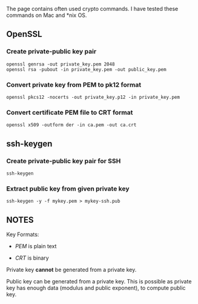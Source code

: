 The page contains often used crypto commands. I have tested these commands on Mac and *nix OS.

## OpenSSL

### Create private-public key pair

```shell
openssl genrsa -out private_key.pem 2048
openssl rsa -pubout -in private_key.pem -out public_key.pem
```

### Convert private key from PEM to pk12 format
```shell
openssl pkcs12 -nocerts -out private_key.p12 -in private_key.pem
```

### Convert certificate PEM file to CRT format
```shell
openssl x509 -outform der -in ca.pem -out ca.crt
```

## ssh-keygen

### Create private-public key pair for SSH

`ssh-keygen`

### Extract public key from given private key

`ssh-keygen -y -f mykey.pem > mykey-ssh.pub`


## NOTES

Key Formats: 

- *PEM* is plain text

- *CRT* is binary

Private key __cannot__ be generated from a private key.

Public key can be generated from a private key. This is possible as private key has enough data (modulus and public exponent), to compute public key.



